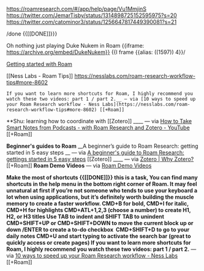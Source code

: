 https://roamresearch.com/#/app/help/page/Vu1MmjinS
https://twitter.com/JemarTisby/status/1314898725152595975?s=20
https://twitter.com/catominor3/status/1256647817449390081?s=21

/done
{{[[DONE]]}}}


Oh nothing just playing Duke Nukem in Roam
{{iframe: https://archive.org/embed/DukeNukem}}
{{I frame 
{{alias: ((1597)) 4}}/

[Getting started with Roam](https://www.roamtips.com/home/getting-started-with-roam-research)

[[Ness Labs - Roam Tips]] 
    https://nesslabs.com/roam-research-workflow-tips#more-8602
    
    If you want to learn more shortcuts for Roam, I highly recommend you watch these two videos: part 1 / part 2.__ — via [10 ways to speed up your Roam Research workflow - Ness Labs](https://nesslabs.com/roam-research-workflow-tips#more-8602) [[+Roam]]
**Shu: learning how to coordinate with [[Zotero]]
    ____ — via [How to Take Smart Notes from Podcasts - with Roam Research and Zotero - YouTube](https://www.youtube.com/watch?v=eXXGpFe0LT4) [[+Roam]]

**Beginner's guides to Roam**
    __A beginner’s guide to Roam Research: getting started in 5 easy steps
    __ — via [A beginner's guide to Roam Research: gettings started in 5 easy steps](https://nesslabs.com/roam-research-beginner-guide)
[[Zotero]]
    ____ — via [Zotero | Why Zotero?](https://www.zotero.org/why) [[+Roam]]
__Roam Demo Videos__ — via [Roam Demo Videos](https://roamresearch.com/#/app/help/page/k5RxbGuJN)

__Make the most of shortcuts
{{[[DONE]]}} this is a task, 
You can find many shortcuts in the help menu in the bottom right corner of Roam. It may feel unnatural at first if you’re not someone who tends to use your keyboard a lot when using applications, but it’s definitely worth building the muscle memory to create a faster workflow.
CMD+B for bold, CMD+I for italic, CMD+H for highlights
CMD+ATL+1,2,3 (choose a number) to create H1, H2, or H3 titles
Use TAB to indent and SHIFT TAB to unindent
CMD+SHIFT+UP or CMD+SHIFT+DOWN to move the current block up or down
/ENTER to create a to-do checkbox 
CMD+SHIFT+D to go to your daily notes
CMD+U and start typing to activate the search bar (great to quickly access or create pages)
If you want to learn more shortcuts for Roam, I highly recommend you watch these two videos: part 1 / part 2.__ — via [10 ways to speed up your Roam Research workflow - Ness Labs](https://nesslabs.com/roam-research-workflow-tips#more-8602) [[+Roam]]
